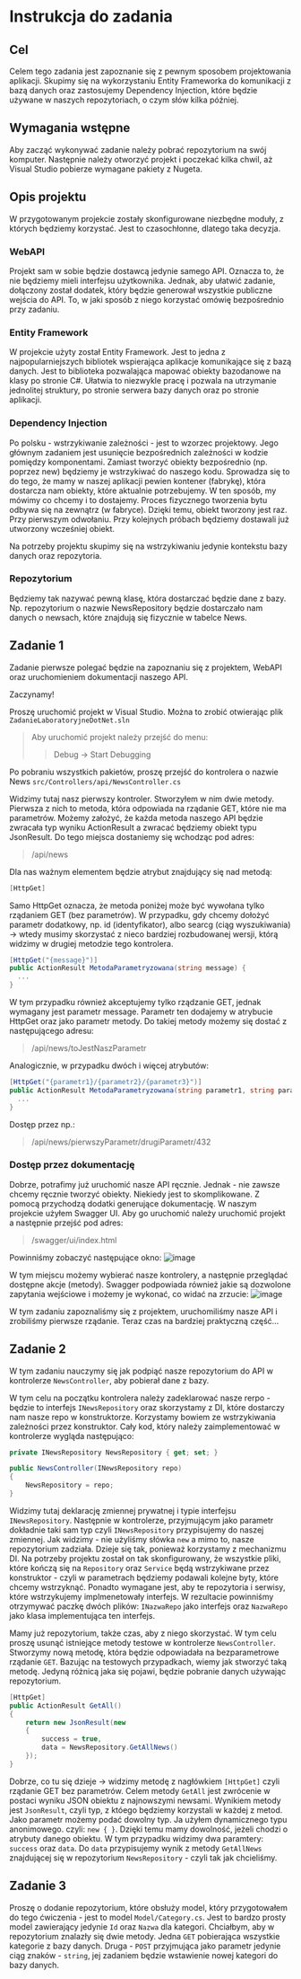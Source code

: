 # Instrukcja do zadania

## Cel
Celem tego zadania jest zapoznanie się z pewnym sposobem projektowania aplikacji. 
Skupimy się na wykorzystaniu Entity Frameworka do komunikacji z bazą danych oraz 
zastosujemy Dependency Injection, które będzie używane w naszych repozytoriach, o czym słów kilka później.

## Wymagania wstępne
Aby zacząć wykonywać zadanie należy pobrać repozytorium na swój komputer.
Następnie należy otworzyć projekt i poczekać kilka chwil, aż Visual Studio pobierze wymagane pakiety z Nugeta.

## Opis projektu
W przygotowanym projekcie zostały skonfigurowane niezbędne moduły, z których będziemy korzystać. Jest to czasochłonne, dlatego taka decyzja.

### WebAPI
Projekt sam w sobie będzie dostawcą jedynie samego API. Oznacza to, że nie będziemy mieli interfejsu użytkownika. Jednak, aby ułatwić zadanie,
dołączony został dodatek, który będzie generował wszystkie publiczne wejścia do API. To, w jaki sposób z niego korzystać omówię bezpośrednio przy zadaniu.

### Entity Framework
W projekcie użyty został Entity Framework. Jest to jedna z najpopularniejszych bibliotek wspierająca aplikacje komunikające się z bazą danych.
Jest to biblioteka pozwalająca mapować obiekty bazodanowe na klasy po stronie C#. Ułatwia to niezwykle pracę i pozwala na utrzymanie jednolitej struktury, 
po stronie serwera bazy danych oraz po stronie aplikacji.

### Dependency Injection
Po polsku - wstrzykiwanie zależności - jest to wzorzec projektowy. Jego głównym zadaniem jest usunięcie bezpośrednich zależności w kodzie pomiędzy komponentami.
Zamiast tworzyć obiekty bezpośrednio (np. poprzez new) będziemy je wstrzykiwać do naszego kodu. Sprowadza się to do tego, że mamy w naszej
aplikacji pewien kontener (fabrykę), która dostarcza nam obiekty, które aktualnie potrzebujemy. W ten sposób, my mówimy co chcemy i to dostajemy.
Proces fizycznego tworzenia bytu odbywa się na zewnątrz (w fabryce). Dzięki temu, obiekt tworzony jest raz. Przy pierwszym odwołaniu. 
Przy kolejnych próbach będziemy dostawali już utworzony wcześniej obiekt.

Na potrzeby projektu skupimy się na wstrzykiwaniu jedynie kontekstu bazy danych oraz repozytoria.

### Repozytorium
Będziemy tak nazywać pewną klasę, która dostarczać będzie dane z bazy. Np. repozytorium o nazwie NewsRepository będzie dostarczało nam danych o newsach, które znajdują się fizycznie w tabelce News.

## Zadanie 1
Zadanie pierwsze polegać będzie na zapoznaniu się z projektem, WebAPI oraz uruchomieniem dokumentacji naszego API.

Zaczynamy!

Proszę uruchomić projekt w Visual Studio. Można to zrobić otwierając plik `ZadanieLaboratoryjneDotNet.sln`

> Aby uruchomić projekt należy przejść do menu:
> > Debug -> Start Debugging
  
Po pobraniu wszystkich pakietów, proszę przejść do kontrolera o nazwie News `src/Controllers/api/NewsController.cs`
  
Widzimy tutaj nasz pierwszy kontroler. Stworzyłem w nim dwie metody. Pierwsza z nich to metoda, która odpowiada na rządanie GET, które nie ma parametrów. Możemy założyć, że każda metoda naszego API będzie zwracała typ wyniku ActionResult a zwracać będziemy obiekt typu JsonResult. Do tego miejsca dostaniemy się wchodząc pod adres:
>/api/news

Dla nas ważnym elementem będzie atrybut znajdujący się nad metodą:
```csharp
[HttpGet]
```
Samo HttpGet oznacza, że metoda poniżej może być wywołana tylko rządaniem GET (bez parametrów). W przypadku, gdy chcemy dołożyć parametr dodatkowy, np. id (identyfikator), albo searcg (ciąg wyszukiwania) -> wtedy musimy skorzystać z nieco bardziej rozbudowanej wersji, którą widzimy w drugiej metodzie tego kontrolera.
```csharp
[HttpGet("{message}")]
public ActionResult MetodaParametryzowana(string message) {
  ...
}
```
W tym przypadku również akceptujemy tylko rządzanie GET, jednak wymagany jest parametr message. Parametr ten dodajemy w atrybucie HttpGet oraz jako parametr metody. Do takiej metody możemy się dostać z następującego adresu:
>/api/news/toJestNaszParametr

Analogicznie, w przypadku dwóch i więcej atrybutów:
```csharp
[HttpGet("{parametr1}/{parametr2}/{parametr3}")]
public ActionResult MetodaParametryzowana(string parametr1, string parametr2, int parametr3) {
  ...
}
```
Dostęp przez np.:
>/api/news/pierwszyParametr/drugiParametr/432

### Dostęp przez dokumentację
Dobrze, potrafimy już uruchomić nasze API ręcznie. Jednak - nie zawsze chcemy ręcznie tworzyć obiekty. Niekiedy jest to skomplikowane. 
Z pomocą przychodzą dodatki generujące dokumentację. W naszym projekcie użyłem Swagger UI. Aby go uruchomić należy uruchomić projekt a następnie przejść pod adres:
> /swagger/ui/index.html

Powinniśmy zobaczyć następujące okno:
![image](./instrukcja/swagger.png)

W tym miejscu możemy wybierać nasze kontrolery, a następnie przeglądać dostępne akcje (metody). Swagger podpowiada również jakie są dozwolone zapytania wejściowe i możemy je wykonać, co widać na zrzucie:
![image](./instrukcja/swagger-test-api.png)

W tym zadaniu zapoznaliśmy się z projektem, uruchomiliśmy nasze API i zrobiliśmy pierwsze rządanie. Teraz czas na bardziej praktyczną część...

## Zadanie 2
W tym zadaniu nauczymy się jak podpiąć nasze repozytorium do API w kontrolerze `NewsController`, aby pobierał dane z bazy.

W tym celu na początku kontrolera należy zadeklarować nasze rerpo - będzie to interfejs `INewsRepository` oraz skorzystamy z DI, które dostarczy nam nasze repo w konstruktorze. Korzystamy bowiem ze wstrzykiwania zależności przez konstruktor. Cały kod, który należy zaimplementować w kontrolerze wygląda następująco:
```csharp
private INewsRepository NewsRepository { get; set; }

public NewsController(INewsRepository repo)
{
    NewsRepository = repo;
}
```
Widzimy tutaj deklarację zmiennej prywatnej i typie interfejsu `INewsRepository`. Następnie w kontrolerze, przyjmującym jako parametr dokładnie taki sam typ czyli `INewsRepository` przypisujemy do naszej zmiennej. Jak widzimy - nie użyliśmy słówka `new` a mimo to, nasze repozytorium zadziała. Dzieje się tak, ponieważ korzystamy z mechanizmu DI. Na potrzeby projektu został on tak skonfigurowany, że wszystkie pliki, które kończą się na `Repository` oraz `Service` będą wstrzykiwane przez konstruktor - czyli w parametrach będziemy podawali kolejne byty, które chcemy wstrzyknąć. Ponadto wymagane jest, aby te repozytoria i serwisy, które wstrzykujemy implmenetowały interfejs. W rezultacie powinniśmy otrzymywać paczkę dwóch plików: `INazwaRepo` jako interfejs oraz `NazwaRepo` jako klasa implementująca ten interfejs.

Mamy już repozytorium, także czas, aby z niego skorzystać. W tym celu proszę usunąć istniejące metody testowe w kontrolerze `NewsController`. Stworzymy nową metodę, która będzie odpowiadała na bezparametrowe rządanie `GET`. Bazując na testowych przypadkach, wiemy jak stworzyć taką metodę. Jedyną różnicą jaka się pojawi, będzie pobranie danych używając repozytorium.
```csharp
[HttpGet]
public ActionResult GetAll()
{
    return new JsonResult(new
    {
        success = true,
        data = NewsRepository.GetAllNews()
    });
}
```
Dobrze, co tu się dzieje -> widzimy metodę z nagłówkiem `[HttpGet]` czyli rządanie GET bez parametrów. Celem metody `GetAll` jest zwrócenie w postaci wyniku JSON obiektu z najnowszymi newsami. Wynikiem metody jest `JsonResult`, czyli typ, z któego będziemy korzystali w każdej z metod. Jako parametr możemy podać dowolny typ. Ja użyłem dynamicznego typu anonimowego. czyli: `new { }`. Dzięki temu mamy dowolność, jeżeli chodzi o atrybuty danego obiektu. W tym przypadku widzimy dwa paramtery: `success` oraz `data`.
Do `data` przypisujemy wynik z metody `GetAllNews` znajdującej się w repozytorium `NewsRepository` - czyli tak jak chcieliśmy.

## Zadanie 3
Proszę o dodanie repozytorium, które obsłuży model, który przygotowałem do tego ćwiczenia - jest to model `Model/Category.cs`.
Jest to bardzo prosty model zawierający jedynie `Id` oraz `Nazwa` dla kategori. Chciałbym, aby w repozytorium znalazły się dwie metody. Jedna `GET` pobierająca wszystkie kategorie z bazy danych. Druga - `POST` przyjmująca jako parametr jedynie ciąg znaków - `string`, jej zadaniem będzie wstawienie nowej kategori do bazy danych.
